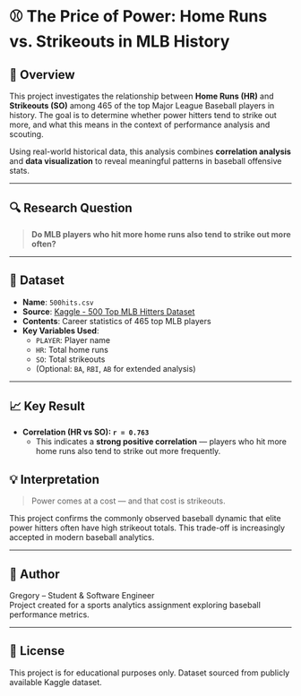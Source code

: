# ⚾ The Price of Power: Home Runs vs. Strikeouts in MLB History

## 📌 Overview

This project investigates the relationship between **Home Runs (HR)** and **Strikeouts (SO)** among 465 of the top Major League Baseball players in history. The goal is to determine whether power hitters tend to strike out more, and what this means in the context of performance analysis and scouting.

Using real-world historical data, this analysis combines **correlation analysis** and **data visualization** to reveal meaningful patterns in baseball offensive stats.

---

## 🔍 Research Question

> **Do MLB players who hit more home runs also tend to strike out more often?**

---

## 📂 Dataset

- **Name**: `500hits.csv`
- **Source**: [Kaggle - 500 Top MLB Hitters Dataset](https://www.kaggle.com/datasets/krupadharamshi/500hits)
- **Contents**: Career statistics of 465 top MLB players
- **Key Variables Used**:
  - `PLAYER`: Player name
  - `HR`: Total home runs
  - `SO`: Total strikeouts
  - (Optional: `BA`, `RBI`, `AB` for extended analysis)

---

## 📈 Key Result

- **Correlation (HR vs SO): `r = 0.763`**
  - This indicates a **strong positive correlation** — players who hit more home runs also tend to strike out more frequently.


## 💡 Interpretation

> Power comes at a cost — and that cost is strikeouts.

This project confirms the commonly observed baseball dynamic that elite power hitters often have high strikeout totals. This trade-off is increasingly accepted in modern baseball analytics.

---

## 👤 Author

Gregory – Student & Software Engineer  
Project created for a sports analytics assignment exploring baseball performance metrics.

---

## 📄 License

This project is for educational purposes only. Dataset sourced from publicly available Kaggle dataset.

